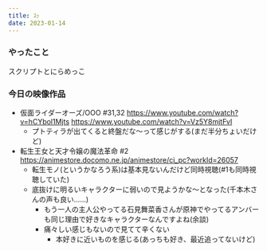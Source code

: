 ```yaml
---
title: ｽｯ
date: 2023-01-14
---
```


### やったこと
スクリプトとにらめっこ

### 今日の映像作品
+ 仮面ライダーオーズ/OOO #31,32 <https://www.youtube.com/watch?v=hCYbol1Mjts> <https://www.youtube.com/watch?v=Vz5Y8mjtFvI>
  + プトティラが出てくると終盤だな〜って感じがする(まだ半分ちょいだけど)
+ 転生王女と天才令嬢の魔法革命 #2 <https://animestore.docomo.ne.jp/animestore/ci_pc?workId=26057>
  + 転生モノ(というかなろう系)は基本見ないんだけど同時視聴(#1も同時視聴していた)
  + 底抜けに明るいキャラクターに弱いので見ようかな〜となった(千本木さんの声も良い……)
    + もう一人の主人公やってる石見舞菜香さんが原神でやってるアンバーも同じ理由で好きなキャラクターなんですよね(余談)
    + 痛々しい感じもないので見てて辛くない
      + 本好きに近いものを感じる(あっちも好き、最近追ってないけど)
